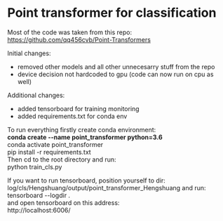 # Point transformer for classification

Most of the code was taken from this repo: https://github.com/qq456cvb/Point-Transformers

Initial changes:
- removed other models and all other unnecesarry stuff from the repo
- device decision not hardcoded to gpu (code can now run on cpu as well)

Additional changes:
- added tensorboard for training monitoring
- added requirements.txt for conda env

To run everything firstly create conda environment: <br/>
<b>conda create --name point_transformer python=3.6 </b><br/>
conda activate point_transformer  <br/>
pip install -r requirements.txt <br/>
Then cd to the root directory and run: <br/>
python train_cls.py 

If you want to run tensorboard, position yourself to dir: log/cls/Hengshuang/output/point_transformer_Hengshuang and run: <br/>
tensorboard --logdir . <br/>
and open tensorboard on this address: <br/>
http://localhost:6006/

